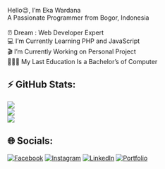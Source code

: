 Hello😉, I’m Eka Wardana<br>A Passionate Programmer from Bogor, Indonesia<br><br>⏰ Dream : Web Developer Expert<br>💻 I’m Currently Learning PHP and JavaScript<br>
🎬 I’m Currently Working on Personal Project<br>👨🏻‍🎓 My Last Education Is a Bachelor’s of Computer

## ⚡ GitHub Stats:
![](https://github-readme-stats.vercel.app/api?username=Ekawardana&theme=shades-of-purple&hide_border=false&include_all_commits=true&count_private=false)<br/>
![](https://github-readme-streak-stats.herokuapp.com/?user=Ekawardana&theme=shades-of-purple&hide_border=false)<br/>
![](https://github-readme-stats.vercel.app/api/top-langs/?username=Ekawardana&theme=shades-of-purple&hide_border=false&include_all_commits=false&count_private=false&layout=compact)

## 🌐 Socials:
[![Facebook](https://img.shields.io/badge/Facebook-%231877F2.svg?logo=Facebook&logoColor=white)](https://www.facebook.com/eka.wardana.3551) 
[![Instagram](https://img.shields.io/badge/Instagram-%23E4405F.svg?logo=Instagram&logoColor=white)](https://www.instagram.com/_ekawardana/) 
[![LinkedIn](https://img.shields.io/badge/LinkedIn-%230077B5.svg?logo=linkedin&logoColor=white)](https://www.linkedin.com/in/eka-wardana-100736206/)
[![Portfolio](https://img.shields.io/badge/Portfolio-brightgreen.svg?logo=GitHub&logoColor=#F05032)](https://ekawardana.github.io/)



<!-- Proudly created with GPRM ( https://gprm.itsvg.in ) -->
